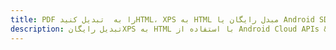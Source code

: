 ---title: PDF را به  تبدیل کنیدHTML، XPS به HTML مبدل رایگان یا Android SDKdescription: تبدیل رایگانXPS به HTML با استفاده از Android Cloud APIs & SDK همچنین اسناد PDF را در Cloud ایجاد، ویرایش و رندر کنید.---
